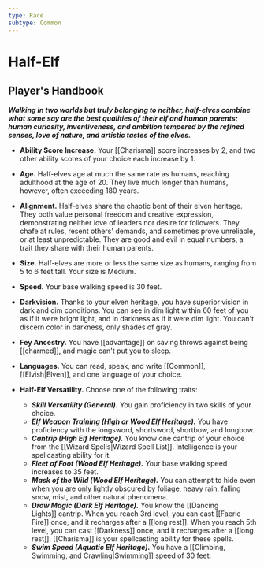 ```yaml
---
type: Race
subtype: Common
---
```

# Half-Elf

## Player's Handbook

_**Walking in two worlds but truly belonging to neither, half-elves combine what some say are the best qualities of their elf and human parents: human curiosity, inventiveness, and ambition tempered by the refined senses, love of nature, and artistic tastes of the elves.**_

- **Ability Score Increase.** Your [[Charisma]] score increases by 2, and two other ability scores of your choice each increase by 1.

- **Age.** Half-elves age at much the same rate as humans, reaching adulthood at the age of 20. They live much longer than humans, however, often exceeding 180 years.

- **Alignment.** Half-elves share the chaotic bent of their elven heritage. They both value personal freedom and creative expression, demonstrating neither love of leaders nor desire for followers. They chafe at rules, resent others' demands, and sometimes prove unreliable, or at least unpredictable. They are good and evil in equal numbers, a trait they share with their human parents.

- **Size.** Half-elves are more or less the same size as humans, ranging from 5 to 6 feet tall. Your size is Medium.

- **Speed.** Your base walking speed is 30 feet.

- **Darkvision.** Thanks to your elven heritage, you have superior vision in dark and dim conditions. You can see in dim light within 60 feet of you as if it were bright light, and in darkness as if it were dim light. You can't discern color in darkness, only shades of gray.

- **Fey Ancestry.** You have [[advantage]] on saving throws against being [[charmed]], and magic can't put you to sleep.

- **Languages.** You can read, speak, and write [[Common]], [[Elvish|Elven]], and one language of your choice.

- **Half-Elf Versatility.** Choose one of the following traits:
    - _**Skill Versatility (General).**_ You gain proficiency in two skills of your choice.
    - _**Elf Weapon Training (High or Wood Elf Heritage).**_ You have proficiency with the longsword, shortsword, shortbow, and longbow.
    - _**Cantrip (High Elf Heritage).**_ You know one cantrip of your choice from the [[Wizard Spells|Wizard Spell List]]. Intelligence is your spellcasting ability for it.
    - _**Fleet of Foot (Wood Elf Heritage).**_ Your base walking speed increases to 35 feet.
    - _**Mask of the Wild (Wood Elf Heritage).**_ You can attempt to hide even when you are only lightly obscured by foliage, heavy rain, falling snow, mist, and other natural phenomena.
    - _**Drow Magic (Dark Elf Heritage).**_ You know the [[Dancing Lights]] cantrip. When you reach 3rd level, you can cast [[Faerie Fire]] once, and it recharges after a [[long rest]]. When you reach 5th level, you can cast [[Darkness]] once, and it recharges after a [[long rest]]. [[Charisma]] is your spellcasting ability for these spells.
    - _**Swim Speed (Aquatic Elf Heritage).**_ You have a [[Climbing, Swimming, and Crawling|Swimming]] speed of 30 feet. 